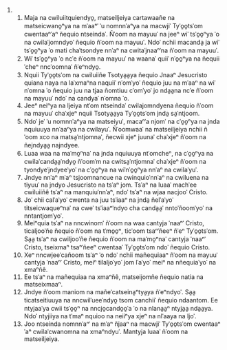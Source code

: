 <ol>
  <li>
    <ol>
      <li>Maja na cwiluiitquiendyo̱, matseiljeiya cartawaañe na matseicwano̱ⁿya na mˈaaⁿˈ ˈu nomnnˈaⁿya na macwjiˈ Tyˈo̱o̱tsˈom cwentaaⁿˈaⁿ ñequio ntseindaˈ. Ñˈoom na mayuuˈ na jeeⁿ wiˈ tsˈo̱o̱ⁿya ˈo na cwilaˈjomndyoˈ ñequio ñˈoom na mayuuˈ. Ndoˈ nchii macanda̱ ja wiˈ tsˈo̱o̱ⁿya ˈo mati chaˈtsondye nnˈaⁿ na cwitaˈjnaaⁿˈna ñˈoom na mayuuˈ.</li>
      <li>Wiˈ tsˈo̱o̱ⁿya ˈo ncˈe ñˈoom na mayuuˈ na waanaˈ quiiˈ nˈo̱o̱ⁿya na ñequiiˈcheⁿ nncˈoomnaˈ ñˈeⁿndyo̱.</li>
      <li>Nquii Tyˈo̱o̱tsˈom na cwiluiiñe Tsotya̱a̱ya ñequio Jnaaⁿ Jesucristo quiana naya na laˈxmaⁿna naquiiˈ nˈomˈyoˈ ñequio juu na mˈaaⁿ na wiˈ nˈomna ˈo ñequio juu na tjaa ñomtiuu cˈomˈyoˈ jo nda̱a̱na ncˈe ñˈoom na mayuuˈ ndoˈ na candyaˈ nˈomna ˈo.</li>
      <li>Jeeⁿ neiⁿya na ljeiya ntˈom ntseindaˈ cwilajomndyena ñequio ñˈoom na mayuuˈ chaˈxjeⁿ nquii Tsotya̱a̱ya Tyˈo̱o̱tsˈom jnda̱ sa̱ˈntjoom.</li>
      <li>Ndoˈ jeˈ ˈu nomnnˈaⁿya na matseiyuˈ, macaⁿˈa njomˈ na cˈo̱o̱ⁿya na jnda nquiuuya nnˈaaⁿya na cwilayuˈ. Ñˈoomwaaˈ na matseiljeiya nchii ñˈoom xco na matsa̱ˈntjomnaˈ, ñecwii xjeⁿ juunaˈ chaˈxjeⁿ ñˈoom na ñejndya̱a̱ najndyee.</li>
      <li>Luaa waa na maˈmo̱ⁿnaˈ na jnda nquiuuya ntˈomcheⁿ, na cˈo̱o̱ⁿya na cwilaˈcanda̱a̱ˈndyo̱ ñˈoomˈm na cwitsa̱ˈntjomnaˈ chaˈxjeⁿ ñˈoom na tyondyeˈjndyeeˈyoˈ na cˈo̱o̱ⁿya na wiˈnˈo̱o̱ⁿya nnˈaⁿ na cwilaˈyuˈ.</li>
      <li>Jndye nnˈaⁿ mˈaⁿ tsjoomnancue na cwinquioˈnnˈaⁿ na cwiluena na tiyuuˈ na jndyo Jesucristo na tsˈaⁿ jom. Tsˈaⁿ na luaaˈ machˈee cwiluiiñê tsˈaⁿ na manquiuˈnnˈaⁿ, ndoˈ tsˈaⁿ na wjaa nacjooˈ Cristo.</li>
      <li>Joˈ chii calˈaˈyoˈ cwenta na juu tsˈiaaⁿ na jnda̱ ñelˈaˈyoˈ titseicwaqueⁿnaˈ na cweˈ tsˈiaaⁿˈndyo cha canda̱a̱ˈ nntoˈñoomˈyoˈ na nntantjomˈyoˈ.</li>
      <li>Meiⁿquia tsˈaⁿ na nncwinomˈ ñˈoom na waa cantyja ˈnaaⁿˈ Cristo, ticaljooˈñe ñequio ñˈoom na tˈmo̱o̱ⁿ, ticˈoom tsaⁿˈñeeⁿ ñˈeⁿ Tyˈo̱o̱tsˈom. Sa̱a̱ tsˈaⁿ na cwiljooˈñe ñequio ñˈoom na maˈmo̱ⁿnaˈ cantyja ˈnaaⁿˈ Cristo, tseixmaⁿ tsaⁿˈñeeⁿ cwentaaˈ Tyˈo̱o̱tsˈom ndoˈ ñequio Cristo.</li>
      <li>Xeⁿ nncwjeeˈcañoom tsˈaⁿ ˈo ndoˈ nchii mañequiaaⁿ ñˈoom na mayuuˈ cantyja ˈnaaⁿˈ Cristo, meiⁿ tilaljoˈyoˈ jom lˈaˈyoˈ meiⁿ na nñequiaˈyoˈ na xmaⁿñê.</li>
      <li>Ee tsˈaⁿ na mañequiaa na xmaⁿñê, matseijomñe ñequio natia na matseixmaaⁿ.</li>
      <li>Jndye ñˈoom maniom na mañeˈcatseina̱ⁿtya̱ya ñˈeⁿndyoˈ. Sa̱a̱ ticatseitiuuya na nncwilˈueeˈndyo̱ tsom canchiiˈ ñequio ndaantom. Ee ntyjaaˈya cwii tsˈo̱o̱ⁿ na nncjo̱cando̱o̱ˈa ˈo na nlana̱a̱ⁿ ntyja̱a̱ nda̱a̱ya. Ndoˈ ntyjiiya na tˈmaⁿ nquioo na neiiⁿya xjeⁿ na nlˈaaya na ljoˈ.</li>
      <li>Joo ntseinda nomnnˈaⁿˈ na mˈaⁿ ñjaaⁿ na macwjiˈ Tyˈo̱o̱tsˈom cwentaaⁿˈaⁿ cwilaˈcwanomna na xmaⁿndyuˈ. Mantyja luaaˈ ñˈoom na matseiljeiya.</li>
    </ol>
  </li>
</ol>